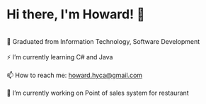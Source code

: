 # Hi there, I'm Howard! 👋
<br>🌱 Graduated from Information Technology, Software Development</br>
<br>⚡ I’m currently learning C# and Java</br>
<br>📫 How to reach me: howard.hyca@gmail.com</br>
<br>🔭 I’m currently working on Point of sales system for restaurant</br>


<!--
**howardhokyin/howardhokyin** is a ✨ _special_ ✨ repository because its `README.md` (this file) appears on your GitHub profile.

Here are some ideas to get you started:


- 👯 I’m looking to collaborate on ...
- 🤔 I’m looking for help with ...
- 💬 Ask me about ...
- 😄 Pronouns: ...
- ⚡ Fun fact: ...
-->
